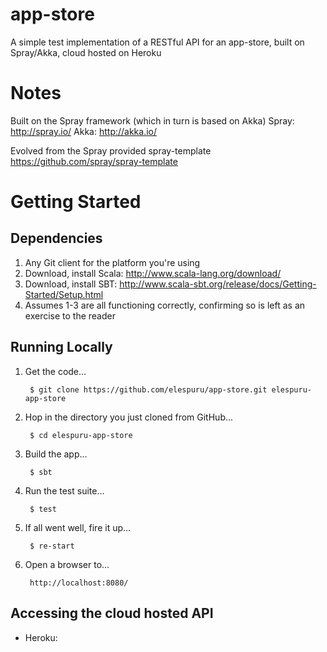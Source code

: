 app-store
===========

A simple test implementation of a RESTful API for an app-store, built on Spray/Akka, cloud hosted on Heroku


# Notes #

Built on the Spray framework (which in turn is based on Akka)
Spray: http://spray.io/
Akka: http://akka.io/

Evolved from the Spray provided spray-template
https://github.com/spray/spray-template


# Getting Started #
## Dependencies ##
1. Any Git client for the platform you're using
2. Download, install Scala: http://www.scala-lang.org/download/
3. Download, install SBT: http://www.scala-sbt.org/release/docs/Getting-Started/Setup.html
4. Assumes 1-3 are all functioning correctly, confirming so is left as an exercise to the reader


## Running Locally ##
1. Get the code...

        $ git clone https://github.com/elespuru/app-store.git elespuru-app-store

2. Hop in the directory you just cloned from GitHub...

        $ cd elespuru-app-store

3. Build the app...

        $ sbt

4. Run the test suite...

        $ test

5. If all went well, fire it up...

        $ re-start

6. Open a browser to...

        http://localhost:8080/


## Accessing the cloud hosted API ##
* Heroku: